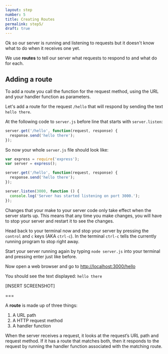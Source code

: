 ```yaml
---
layout: step
number: 5
title: Creating Routes
permalink: step5/
draft: true
---
```


Ok so our server is running and listening to requests but it doesn't know what to do when it receives one yet.

We use **routes** to tell our server what requests to respond to and what do for each.

## Adding a route

To add a route you call the function for the request method, using the URL and your handler function as parameters.

Let's add a route for the request `/hello` that will respond by sending the text `hello there`.


At the following code to `server.js` before line that starts with `server.listen`:

```js
server.get('/hello', function(request, response) {
  response.send('hello there');
});
```

So now your whole `server.js` file should look like: 

```javascript
var express = require('express');
var server = express();

server.get('/hello', function(request, response) {
  response.send('hello there');
});

server.listen(3000, function () {
  console.log('Server has started listening on port 3000.');
});
```

Changes that your make to your server code only take effect when the server starts up.  This means that any time you make changes, you will have to stop your server and restart it to see the changes.

Head back to your terminal now and stop your server by pressing the `control` and `c` keys (AKA `ctrl-c`).  In the terminal `ctrl-c` tells the currently running program to stop right away.

Start your server running again by typing `node server.js` into your terminal and pressing enter just like before.

Now open a web browser and go to <http://localhost:3000/hello>

You should see the text displayed: `hello there`

[INSERT SCREENSHOT]



===

A **route** is made up of three things:

1. A URL path
2. A HTTP request method
3. A handler function

When the server receives a request, it looks at the request’s URL path and request method. If it has a route that matches both, then it responds to the request by running the handler function associated with the matching route.

<!-- 
We add routes to our server to tell it which requests to respond to, and what to do for the response in each case. -->


